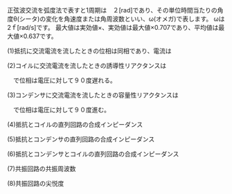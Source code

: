 


正弦波交流を弧度法で表すと1周期は　２[rad]であり、その単位時間当たりの角度θ(シータ)の変化を角速度または角周波数といい、ω(オメガ)で表します。
ωは2ｆ[rad/s]です。
最大値は実効値×、実効値は最大値×0.707であり、平均値は最大値×0.637です。

(1)抵抗に交流電流を流したときの位相は同相であり、電流は


(2)コイルに交流電流を流したときの誘導性リアクタンスは


　で位相は電圧に対して９０度遅れる。

(3)コンデンサに交流電流を流したときの容量性リアクタンスは


　で位相は電圧に対して９０度進む。

(4)抵抗とコイルの直列回路の合成インピーダンス


(5)抵抗とコンデンサの直列回路の合成インピーダンス


(6)抵抗とコンデンサとコイルの直列回路の合成インピーダンス


(7)共振回路の共振周波数


(8)共振回路の尖悦度





